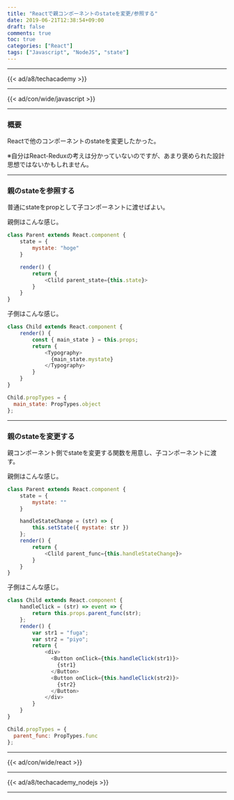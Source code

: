 ```yaml
---
title: "Reactで親コンポーネントのstateを変更/参照する"
date: 2019-06-21T12:38:54+09:00
draft: false
comments: true
toc: true
categories: ["React"]
tags: ["Javascript", "NodeJS", "state"]
---
```


<!--more-->

---

{{< ad/a8/techacademy >}}

---

{{< ad/con/wide/javascript >}}

---

### 概要

Reactで他のコンポーネントのstateを変更したかった。

※自分はReact-Reduxの考えは分かっていないのですが、あまり褒められた設計思想ではないかもしれません。

---

### 親のstateを参照する

普通にstateをpropとして子コンポーネントに渡せばよい。

親側はこんな感じ。

```js
class Parent extends React.component {
    state = {
        mystate: "hoge"
    }

    render() {
        return {
            <Clild parent_state={this.state}>
        }
    }
}
```

子側はこんな感じ。

```js
class Child extends React.component {
    render() {
        const { main_state } = this.props;
        return {
            <Typography>
              {main_state.mystate}
            </Typography>
        }
    }
}

Child.propTypes = {
  main_state: PropTypes.object
};
```

---

### 親のstateを変更する

親コンポーネント側でstateを変更する関数を用意し、子コンポーネントに渡す。

親側はこんな感じ。

```js
class Parent extends React.component {
    state = {
        mystate: ""
    }

    handleStateChange = (str) => {
        this.setState({ mystate: str })
    };
    render() {
        return {
            <Clild parent_func={this.handleStateChange}>
        }
    }
}
```

子側はこんな感じ。

```js
class Child extends React.component {
    handleClick = (str) => event => {
        return this.props.parent_func(str);
    };
    render() {
        var str1 = "fuga";
        var str2 = "piyo";
        return {
            <div>
              <Button onClick={this.handleClick(str1)}>
                {str1}
              </Button>
              <Button onClick={this.handleClick(str2)}>
                {str2}
              </Button>
            </div>
        }
    }
}

Child.propTypes = {
  parent_func: PropTypes.func
};
```

---

{{< ad/con/wide/react >}}

---

{{< ad/a8/techacademy_nodejs >}}

---

